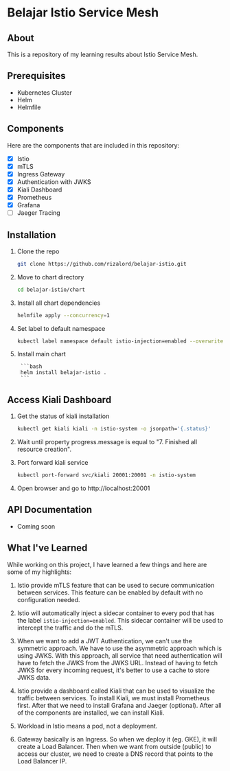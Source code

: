 # Belajar Istio Service Mesh

## About

This is a repository of my learning results about Istio Service Mesh.

## Prerequisites

- Kubernetes Cluster
- Helm
- Helmfile

## Components
Here are the components that are included in this repository:
- [x] Istio
- [x] mTLS
- [x] Ingress Gateway
- [x] Authentication with JWKS
- [x] Kiali Dashboard
- [x] Prometheus
- [x] Grafana
- [ ] Jaeger Tracing

## Installation

1. Clone the repo
    
    ```bash
    git clone https://github.com/rizalord/belajar-istio.git
    ```

2. Move to chart directory
    
    ```bash
    cd belajar-istio/chart
    ```

3. Install all chart dependencies
    
    ```bash
    helmfile apply --concurrency=1
    ```

4. Set label to default namespace
    
    ```bash
    kubectl label namespace default istio-injection=enabled --overwrite
    ```

5. Install main chart
        
        ```bash
        helm install belajar-istio .
        ```

## Access Kiali Dashboard
1. Get the status of kiali installation
    
    ```bash
    kubectl get kiali kiali -n istio-system -o jsonpath='{.status}'
    ```

2. Wait until property progress.message is equal to "7. Finished all resource creation".

3. Port forward kiali service
    
    ```bash
    kubectl port-forward svc/kiali 20001:20001 -n istio-system
    ```

4. Open browser and go to http://localhost:20001

## API Documentation
- Coming soon

## What I've Learned

While working on this project, I have learned a few things and here are some of my highlights:

1. Istio provide mTLS feature that can be used to secure communication between services. This feature can be enabled by default with no configuration needed.

2. Istio will automatically inject a sidecar container to every pod that has the label `istio-injection=enabled`. This sidecar container will be used to intercept the traffic and do the mTLS.

3. When we want to add a JWT Authentication, we can't use the symmetric approach. We have to use the asymmetric approach which is using JWKS. With this approach, all service that need authentication will have to fetch the JWKS from the JWKS URL. Instead of having to fetch JWKS for every incoming request, it's better to use a cache to store JWKS data.

4. Istio provide a dashboard called Kiali that can be used to visualize the traffic between services. To install Kiali, we must install Prometheus first. After that we need to install Grafana and Jaeger (optional). After all of the components are installed, we can install Kiali.

5. Workload in Istio means a pod, not a deployment. 

6. Gateway basically is an Ingress. So when we deploy it (eg. GKE), it will create a Load Balancer. Then when we want from outside (public) to access our cluster, we need to create a DNS record that points to the Load Balancer IP.




